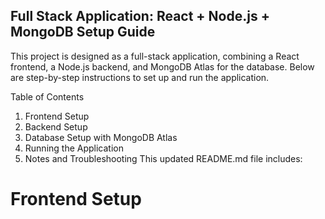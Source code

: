## Full Stack Application: React + Node.js + MongoDB Setup Guide

This project is designed as a full-stack application, combining a React frontend, a Node.js backend, and MongoDB Atlas for the database. Below are step-by-step instructions to set up and run the application.

Table of Contents
 1. Frontend Setup
 2. Backend Setup
 3. Database Setup with MongoDB Atlas
 4. Running the Application
 5. Notes and Troubleshooting
This updated README.md file includes:

# Frontend Setup

